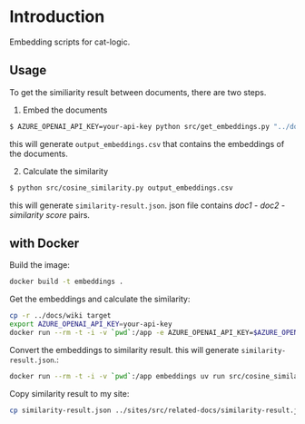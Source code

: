 # Introduction

Embedding scripts for cat-logic.

## Usage

To get the similiarity result between documents, there are two steps.

1. Embed the documents

```bash
$ AZURE_OPENAI_API_KEY=your-api-key python src/get_embeddings.py "../docs/wiki/**/*.md"
```

this will generate `output_embeddings.csv` that contains the embeddings of the documents.

2. Calculate the similarity

```bash
$ python src/cosine_similarity.py output_embeddings.csv
```

this will generate `similarity-result.json`.
json file contains _doc1 - doc2 - similarity score_ pairs.

## with Docker

Build the image:

```bash
docker build -t embeddings .
```

Get the embeddings and calculate the similarity:

```bash
cp -r ../docs/wiki target
export AZURE_OPENAI_API_KEY=your-api-key
docker run --rm -t -i -v `pwd`:/app -e AZURE_OPENAI_API_KEY=$AZURE_OPENAI_API_KEY embeddings uv run src/get_embeddings.py target
```

Convert the embeddings to similarity result. this will generate `similarity-result.json`.:

```bash
docker run --rm -t -i -v `pwd`:/app embeddings uv run src/cosine_similarity.py output_embeddings.csv
```

Copy similarity result to my site:

```bash
cp similarity-result.json ../sites/src/related-docs/similarity-result.json
```

